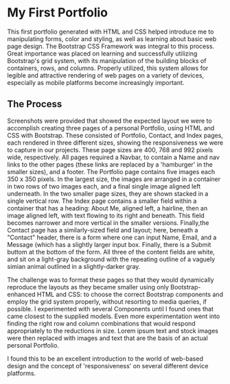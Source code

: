 # My First Portfolio

This first portfolio generated with HTML and CSS helped introduce me to manipulating forms, color and styling, as well as learning about basic web page design. The Bootstrap CSS Framework was integral to this process. Great importance was placed on learning and successfully utilizing Bootstrap's grid system, with its manipulation of the building blocks of containers, rows, and columns. Properly utilized, this system allows for legible and attractive rendering of web pages on a variety of devices, especially as mobile platforms become increasingly important.


## The Process

Screenshots were provided that showed the expected layout we were to accomplish creating three pages of a personal Portfolio, using HTML and CSS with Bootstrap. These consisted of Portfolio, Contact, and Index pages, each rendered in three different sizes, showing the responsiveness we were to capture in our projects. These page sizes are 400, 768 and 992 pixels wide, respectively. All pages required a Navbar, to contain a Name and nav links to the other pages (these links are replaced by a 'hamburger' in the smaller sizes), and a footer. The Portfolio page contains five images each 350 x 350 pixels. In the largest size, the images are arranged in a container in two rows of two images each, and a final single image aligned left underneath. In the two smaller page sizes, they are shown stacked in a single vertical row. The Index page contains a smaller field within a container that has a heading: About Me, aligned left, a hairline, then an image aligned left, with text flowing to its right and beneath. This field becomes narrower and more vertical in the smaller versions. Finally,the Contact page has a similarly-sized field and layout; here, beneath a "Contact" header, there is a form where one can input Name, Email, and a Message (which has a slightly larger input box. Finally, there is a Submit buttom at the bottom of the form. All three of the content fields are white, and sit on a light-gray background with the repeating outline of a vaguely simian animal outlined in a slightly-darker gray.

The challenge was to format these pages so that they would dynamically reproduce the layouts as they became smaller using only Bootstrap-enhanced HTML and CSS: to choose the correct Bootstrap components and employ the grid system properly, without resorting to media queries, if possible. I experimented with several Components until I found ones that came closest to the supplied models. Even more experimentation went into finding the right row and column combinations that would respond appropriately to the reductions in size. Lorem ipsum text and stock images were then replaced with images and text that are the basis of an actual personal Portfolio.

I found this to be an excellent introduction to the world of web-based design and the concept of 'responsiveness' on several different device platforms. 
